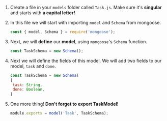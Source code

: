 1. Create a file in your `models` folder called `Task.js`. Make sure it's **singular** and starts with **a capital letter!**

2. In this file we will start with importing `model` and `Schema` from mongoose.

   ```javascript
   const { model, Schema } = require('mongoose');
   ```

3. Next, we will **define** our **model**, using `mongoose`'s `Schema` function.

   ```javascript
   const TaskSchema = new Schema();
   ```

4. Next we will define the fields of this model. We will add two fields to our model, `task` and `done`.

   ```javascript
   const TaskSchema = new Schema(
   {
    task: String,
    done: Boolean,
   }
   ```

5. One more thing! **Don't forget to export TaskModel!**

   ```javascript
   module.exports = model('Task', TaskSchema);
   ```
